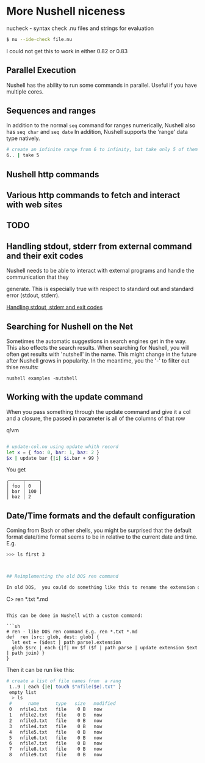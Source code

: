 # More Nushell niceness

nucheck - syntax check .nu files and strings for evaluation

```bash
$ nu --ide-check file.nu
```

I could not get this to work in either 0.82 or 0.83

## Parallel Execution

Nushell has the ability to run some commands in parallel. Useful if you have multiple cores.

## Sequences and ranges

In addition to the normal `seq` command for ranges numerically, Nushell also has `seq char` and `seq date`
In addition, Nushell supports the 'range' data type natively.

```sh
# create an infinite range from 6 to infinity, but take only 5 of them
6.. | take 5
```



 
## Nushell http commands

## Various http commands to fetch and interact with web sites

## TODO




## Handling stdout, stderr from external command and their exit codes

Nushell needs to be able to interact with external programs and  handle the
communication that they

 generate. This is especially true with respect to standard out and standard
error (stdout, stderr).

[Handling stdout, stderr and exit codes](https://www.nushell.sh/book/stdout_stderr_exit_codes.html#stderr)

## Searching for Nushell on the Net

Sometimes the automatic suggestions in search engines get in the way. This also
effects the search results. When searching for Nushell, you will often
get results with 'nutshell' in the name. This might change in the future
after Nushell grows in popularity. In the meantime, you the '-' to filter out
thise results:

```
nushell examples -nutshell
```


## Working with the update command

When you  pass something through the update command and give it a col and a closure,
the passed in parameter is all of the columns of that row

q!vm

```sh

# update-col.nu using update whith record
let x = { foo: 0, bar: 1, baz: 2 }
$x | update bar {|i| $i.bar + 99 }
```



You get

```
╭─────┬─────╮
│ foo │ 0   │
│ bar │ 100 │
│ baz │ 2 
```

## Date/Time formats and the default configuration

Coming from Bash or other shells, you might be surprised that the default format
date/time format seems to be in relative to the current date and time. E.g.

```sh
>>> ls first 3



## Reimplementing the old DOS ren command

In old DOS,  you could do something like this to rename the extension of all files:

```
C> ren *.txt *.md
```

This can be done in Nushell with a custom command:

```sh
# ren - like DOS ren command E.g. ren *.txt *.md
def  ren [src: glob, dest: glob] {
  let ext = ($dest | path parse).extension
  glob $src | each {|f| mv $f ($f | path parse | update extension $ext | path join) }
}

```

Then it can be run like this:


```sh
# create a list of file names from  a rang 
 1..9 | each {|e| touch $"nfile($e).txt" }
 empty list 
  > ls
 #      name      type   size   modified 
 0   nfile1.txt   file    0 B   now      
 1   nfile2.txt   file    0 B   now      
 2   nfile3.txt   file    0 B   now      
 3   nfile4.txt   file    0 B   now      
 4   nfile5.txt   file    0 B   now      
 5   nfile6.txt   file    0 B   now      
 6   nfile7.txt   file    0 B   now      
 7   nfile8.txt   file    0 B   now      
 8   nfile9.txt   file    0 B   now      
```

